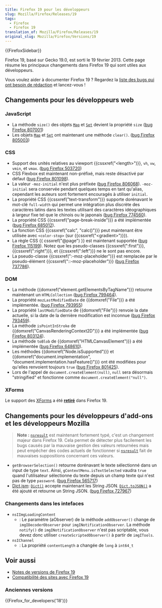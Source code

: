 ```yaml
---
title: Firefox 19 pour les développeurs
slug: Mozilla/Firefox/Releases/19
tags:
  - Firefox
  - Firefox 19
translation_of: Mozilla/Firefox/Releases/19
original_slug: Mozilla/Firefox/Versions/19
---
```


{{FirefoxSidebar}}

Firefox 19, basé sur Gecko 19.0, est sorti le 19 février 2013. Cette page résume les principaux changements dans Firefox 19 qui sont utiles aux développeurs.

Vous voulez aider à documenter Firefox 19 ? Regardez la [liste des bugs qui ont besoin de rédaction](http://beta.elchi3.de/doctracker/#list=fx&version=19.0) et lancez-vous !

## Changements pour les développeurs web

### JavaScript

- La méthode `size()` des objets [`Map`](/fr/docs/JavaScript/Reference/Global_Objects/Map) et [`Set`](/fr/docs/JavaScript/Reference/Global_Objects/Set) devient la propriété `size` ([bug Firefox 807001](https://bugzil.la/807001))
- Les objets [`Map`](/fr/docs/JavaScript/Reference/Global_Objects/Map) et [`Set`](/fr/docs/JavaScript/Reference/Global_Objects/Set) ont maintenant une méthode `clear()`. ([bug Firefox 805003](https://bugzil.la/805003))

### CSS

- Support des unités relatives au viewport {{cssxref("&lt;length&gt;")}}, `vh`, `vw`, `vmin`, et `vmax`. ([bug Firefox 503720](https://bugzil.la/503720))
- CSS Flexbox est maintenant non-préfixé, mais reste désactivé par défaut ([bug Firefox 801098](https://bugzil.la/801098)).
- La valeur `-moz-initial` n'est plus préfixée ([bug Firefox 806068](https://bugzil.la/806068)). `-moz-initial` sera conservée pendant quelques temps en tant qu'alias, cependant les auteurs sont fortement encouragés à utiliser `initial`.
- La propriété CSS {{cssxref("text-transform")}} supporte dorénavant le mot-clé `full-width` qui permet une intégration plus discrète des caractères latins dans les textes utilisant des caractères idéographiques à largeur fixe tel que le chinois ou le japonais ([bug Firefox 774560](https://bugzil.la/774560)).
- La propriété CSS {{cssxref("page-break-inside")}} a été implémentée ([bug Firefox 685012](https://bugzil.la/685012)).
- La fonction CSS {{cssxref("calc", "calc()")}} peut maintenant être utilisée avec `<color-stop>` (sur {{cssxref("&lt;gradient&gt;")}}).
- La règle CSS {{ cssxref("@page") }} est maintenant supportée ([bug Firefox 115199](https://bugzil.la/115199)). Notez que les pseudo-classes {{cssxref(":first")}}, {{cssxref(":right")}}, et {{cssxref(":left")}} ne le sont pas encore.
- La pseudo-classe {{cssxref(":-moz-placeholder")}} est remplacée par le pseudo-élément {{cssxref("::-moz-placeholder")}} ([bug Firefox 737786](https://bugzil.la/737786)).

### DOM

- La méthode {{domxref("element.getElementsByTagName")}} retourne maintenant un `HTMLCollection` ([bug Firefox 799464](https://bugzil.la/799464)).
- La propriété `mozLastModifiedDate` de {{domxref("File")}} a été implémentée. ([bug Firefox 793955](https://bugzil.la/793955))
- La propriété `lastModifiedDate` de {{domxref("File")}} renvoie la date actuelle, si la date de la dernière modification est inconnue ([bug Firefox 793459](https://bugzil.la/793459)).
- La méthode `isPointInStroke` de {{domxref("CanvasRenderingContext2D")}} a été implémentée ([bug Firefox 803124](https://bugzil.la/803124)).
- La méthode `toBlob` de {{domxref("HTMLCanvasElement")}} a été implémentée ([bug Firefox 648610](https://bugzil.la/648610)).
- Les méthodes {{domxref("Node.isSupported")}} et {{domxref("document.implementation", "document.implementation.hasFeature()")}} ont été modifiées pour qu'elles renvoient toujours `true` ([bug Firefox 801425](https://bugzil.la/801425)).
- Lors de l'appel de `document.createElement(null)`, `null` sera désormais "stringified" et fonctionne comme `document.createElement("null")`.

### XForms

Le support des [XForms](/fr/docs/XForms) a été [**retiré**](http://www.philipp-wagner.com/blog/2011/07/the-future-of-mozilla-xforms/) dans Firefox 19.

## Changements pour les développeurs d'add-ons et les développeurs Mozilla

> **Note :** [`nsresult`](/fr/docs/XPCOM_API_Reference/nsresult) est maintenant fortement typé, c'est un changement majeur dans Firefox 19. Cela permet de détecter plus facilement les bugs causés par la mauvaise gestion des valeurs retournées mais peut empêcher des codes actuels de fonctionner si [`nsresult`](/fr/docs/XPCOM_API_Reference/nsresult) fait de mauvaises suppositions concernant ces valeurs.

- `getBrowserSelection()` retourne dorénavant le texte sélectionné dans un input de type `text`. Ainsi, `gContextMenu.isTextSelected` vaudra `true` quand l'utilisateur sélectionne du texte depuis un champ texte qui n'est pas de type `password`. ([bug Firefox 565717](https://bugzil.la/565717))
- [Dict.jsm](/fr/docs/Mozilla/JavaScript_code_modules/Dict.jsm): [`Dict()`](/fr/docs/Mozilla/JavaScript_code_modules/Dict.jsm#Creating_a_dictionary) accepte maintenant les String JSON. [`Dict.toJSON()`](/fr/docs/Mozilla/JavaScript_code_modules/Dict.jsm#toJSON) a été ajouté et retourne un String JSON. ([bug Firefox 727967](https://bugzil.la/727967))

### Changements dans les intefaces

- `nsIImgLoadingContent`
  - : Le paramètre (aObserver) de la méthode `addObserver()` change de `imgIDecoderObserver` pour `imgINotificationObserver`. La méthode `notify()` de `imgINotificationObserver` n'est pas scriptable, vous devez donc utiliser `createScriptedObserver()` à partir de `imgITools`.
- `nsIChannel`
  - : La propriété `contentLength` a changée de `long` à `int64_t`

## Voir aussi

- [Notes de versions de Firefox 19](http://www.mozilla.org/en-US/firefox/19.0beta/releasenotes/)
- [Compatibilité des sites avec Firefox 19](/fr/docs/Site_Compatibility_for_Firefox_19)

### Anciennes versions

{{Firefox_for_developers('18')}}

